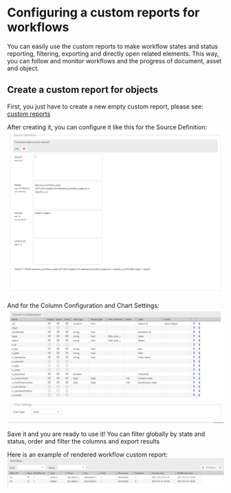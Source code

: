 # Configuring a custom reports for workflows

You can easily use the custom reports to make workflow states and status reporting, filtering, exporting and directly open related elements.
This way, you can follow and monitor workflows and the progress of document, asset and object.

## Create a custom report for objects

First, you just have to create a new empty custom report, please see:
[custom reports](../18_Tools_and_Features/29_Custom_Reports.md)

After creating it, you can configure it like this for the Source Definition:
![Source Definition](../img/workflow-report-source-definition.png)

And for the Column Configuration and Chart Settings:
![Source Definition](../img/workflow-report-column-chart.png)

Save it and you are ready to use it!
You can filter globally by state and status, order and filter the columns and export results

Here is an example of rendered workflow custom report:
![Rendered workflow custom report](../img/workflow-report-result.png)
